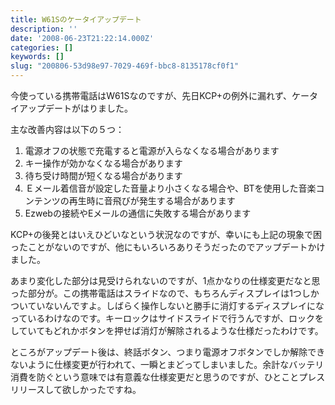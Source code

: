 ```yaml
---
title: W61Sのケータイアップデート
description: ''
date: '2008-06-23T21:22:14.000Z'
categories: []
keywords: []
slug: "200806-53d98e97-7029-469f-bbc8-8135178cf0f1"
---
```

今使っている携帯電話はW61Sなのですが、先日KCP+の例外に漏れず、ケータイアップデートがはりました。

主な改善内容は以下の５つ：

1.  電源オフの状態で充電すると電源が入らなくなる場合があります
2.  キー操作が効かなくなる場合があります
3.  待ち受け時間が短くなる場合があります
4.  Ｅメール着信音が設定した音量より小さくなる場合や、BTを使用した音楽コンテンツの再生時に音飛びが発生する場合があります
5.  Ezwebの接続やEメールの通信に失敗する場合があります

KCP+の後発とはいえひどいなという状況なのですが、幸いにも上記の現象で困ったことがないのですが、他にもいろいろありそうだったのでアップデートかけました。

あまり変化した部分は見受けられないのですが、1点かなりの仕様変更だなと思った部分が。この携帯電話はスライドなので、もちろんディスプレイは1つしかついていないんですよ。しばらく操作しないと勝手に消灯するディスプレイになっているわけなのです。キーロックはサイドスライドで行うんですが、ロックをしていてもどれかボタンを押せば消灯が解除されるような仕様だったわけです。

ところがアップデート後は、終話ボタン、つまり電源オフボタンでしか解除できないように仕様変更が行われて、一瞬とまどってしまいました。余計なバッテリ消費を防ぐという意味では有意義な仕様変更だと思うのですが、ひとことプレスリリースして欲しかったですね。